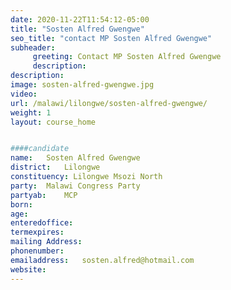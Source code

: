 ```yaml
---
date: 2020-11-22T11:54:12-05:00
title: "Sosten Alfred Gwengwe"
seo_title: "contact MP Sosten Alfred Gwengwe"
subheader:
     greeting: Contact MP Sosten Alfred Gwengwe
     description: 
description: 
image: sosten-alfred-gwengwe.jpg
video: 
url: /malawi/lilongwe/sosten-alfred-gwengwe/
weight: 1
layout: course_home


####candidate
name:	Sosten Alfred Gwengwe
district:	Lilongwe
constituency: Lilongwe Msozi North
party:	Malawi Congress Party
partyab:	MCP
born:
age: 
enteredoffice:	
termexpires:	
mailing Address:
phonenumber:	
emailaddress:	sosten.alfred@hotmail.com
website:	
---
```


